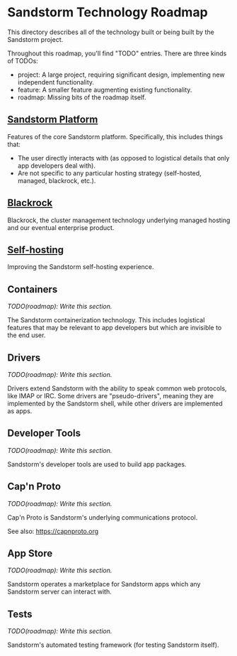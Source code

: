 # Sandstorm Technology Roadmap

This directory describes all of the technology built or being built by the Sandstorm project.

Throughout this roadmap, you'll find "TODO" entries. There are three kinds of TODOs:

* project: A large project, requiring significant design, implementing new independent functionality.
* feature: A smaller feature augmenting existing functionality.
* roadmap: Missing bits of the roadmap itself.

## [Sandstorm Platform](platform)

Features of the core Sandstorm platform. Specifically, this includes things that:

* The user directly interacts with (as opposed to logistical details that only app developers deal with).
* Are not specific to any particular hosting strategy (self-hosted, managed, blackrock, etc.).

## [Blackrock](blackrock)

Blackrock, the cluster management technology underlying managed hosting and our eventual enterprise product.

## [Self-hosting](self-hosting)

Improving the Sandstorm self-hosting experience.

## Containers

_TODO(roadmap): Write this section._

The Sandstorm containerization technology. This includes logistical features that may be relevant to app developers but which are invisible to the end user.

## Drivers

_TODO(roadmap): Write this section._

Drivers extend Sandstorm with the ability to speak common web protocols, like IMAP or IRC. Some drivers are "pseudo-drivers", meaning they are implemented by the Sandstorm shell, while other drivers are implemented as apps.

## Developer Tools

_TODO(roadmap): Write this section._

Sandstorm's developer tools are used to build app packages.

## Cap'n Proto

_TODO(roadmap): Write this section._

Cap'n Proto is Sandstorm's underlying communications protocol.

See also: https://capnproto.org

## App Store

_TODO(roadmap): Write this section._

Sandstorm operates a marketplace for Sandstorm apps which any Sandstorm server can interact with.

## Tests

_TODO(roadmap): Write this section._

Sandstorm's automated testing framework (for testing Sandstorm itself).
